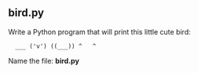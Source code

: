 ## bird.py

Write a Python program that will print this little cute bird:

`  ___
 ('v')
((___))
 ^   ^`

Name the file: **bird.py**

